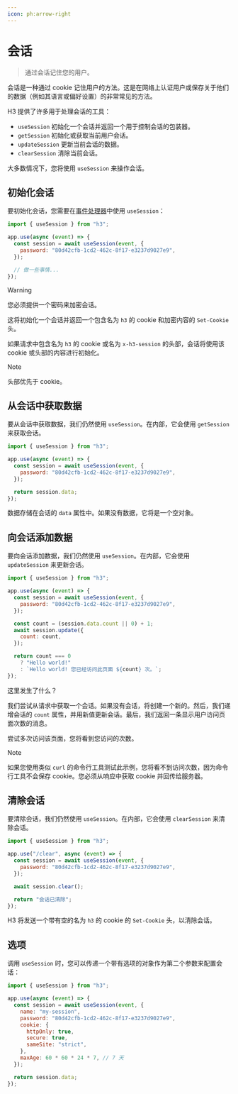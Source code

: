 ```yaml
---
icon: ph:arrow-right
---
```


# 会话

> 通过会话记住您的用户。

会话是一种通过 cookie 记住用户的方法。这是在网络上认证用户或保存关于他们的数据（例如其语言或偏好设置）的非常常见的方法。

H3 提供了许多用于处理会话的工具：

- `useSession` 初始化一个会话并返回一个用于控制会话的包装器。
- `getSession` 初始化或获取当前用户会话。
- `updateSession` 更新当前会话的数据。
- `clearSession` 清除当前会话。

大多数情况下，您将使用 `useSession` 来操作会话。

## 初始化会话

要初始化会话，您需要在[事件处理器](/guide/handler)中使用 `useSession`：

```js
import { useSession } from "h3";

app.use(async (event) => {
  const session = await useSession(event, {
    password: "80d42cfb-1cd2-462c-8f17-e3237d9027e9",
  });

  // 做一些事情...
});
```

> [!WARNING]
> 您必须提供一个密码来加密会话。

这将初始化一个会话并返回一个包含名为 `h3` 的 cookie 和加密内容的 `Set-Cookie` 头。

如果请求中包含名为 `h3` 的 cookie 或名为 `x-h3-session` 的头部，会话将使用该 cookie 或头部的内容进行初始化。

> [!NOTE]
> 头部优先于 cookie。

## 从会话中获取数据

要从会话中获取数据，我们仍然使用 `useSession`。在内部，它会使用 `getSession` 来获取会话。

```js
import { useSession } from "h3";

app.use(async (event) => {
  const session = await useSession(event, {
    password: "80d42cfb-1cd2-462c-8f17-e3237d9027e9",
  });

  return session.data;
});
```

数据存储在会话的 `data` 属性中。如果没有数据，它将是一个空对象。

## 向会话添加数据

要向会话添加数据，我们仍然使用 `useSession`。在内部，它会使用 `updateSession` 来更新会话。

```js
import { useSession } from "h3";

app.use(async (event) => {
  const session = await useSession(event, {
    password: "80d42cfb-1cd2-462c-8f17-e3237d9027e9",
  });

  const count = (session.data.count || 0) + 1;
  await session.update({
    count: count,
  });

  return count === 0
    ? "Hello world!"
    : `Hello world! 您已经访问此页面 ${count} 次。`;
});
```

这里发生了什么？

我们尝试从请求中获取一个会话。如果没有会话，将创建一个新的。然后，我们递增会话的 `count` 属性，并用新值更新会话。最后，我们返回一条显示用户访问页面次数的消息。

尝试多次访问该页面，您将看到您访问的次数。

> [!NOTE]
> 如果您使用类似 `curl` 的命令行工具测试此示例，您将看不到访问次数，因为命令行工具不会保存 cookie。您必须从响应中获取 cookie 并回传给服务器。

## 清除会话

要清除会话，我们仍然使用 `useSession`。在内部，它会使用 `clearSession` 来清除会话。

```js
import { useSession } from "h3";

app.use("/clear", async (event) => {
  const session = await useSession(event, {
    password: "80d42cfb-1cd2-462c-8f17-e3237d9027e9",
  });

  await session.clear();

  return "会话已清除";
});
```

H3 将发送一个带有空的名为 `h3` 的 cookie 的 `Set-Cookie` 头，以清除会话。

## 选项

调用 `useSession` 时，您可以传递一个带有选项的对象作为第二个参数来配置会话：

```js
import { useSession } from "h3";

app.use(async (event) => {
  const session = await useSession(event, {
    name: "my-session",
    password: "80d42cfb-1cd2-462c-8f17-e3237d9027e9",
    cookie: {
      httpOnly: true,
      secure: true,
      sameSite: "strict",
    },
    maxAge: 60 * 60 * 24 * 7, // 7 天
  });

  return session.data;
});
```